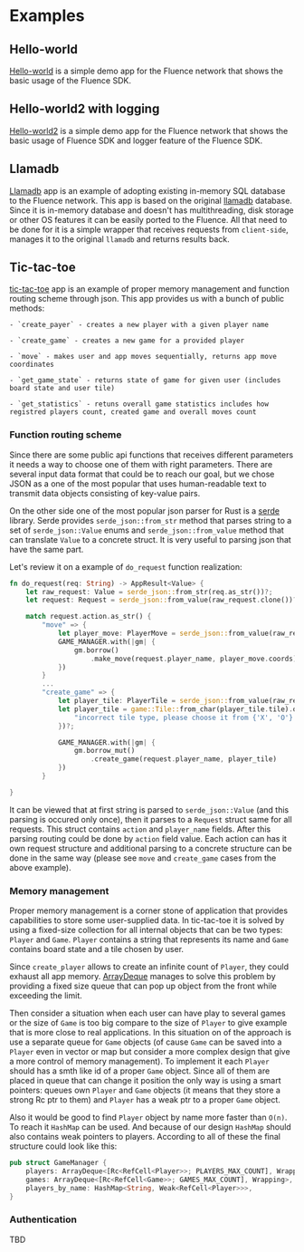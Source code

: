 # Examples

## Hello-world

[Hello-world](https://github.com/fluencelabs/fluence/tree/master/vm/examples/hello-world) is a simple demo app for the Fluence network that shows the basic usage of the Fluence SDK.

## Hello-world2 with logging

[Hello-world2](https://github.com/fluencelabs/fluence/tree/master/vm/examples/hello-world2/app-2018) is a simple demo app for the Fluence network that shows the basic usage of Fluence SDK and logger feature of the Fluence SDK.

## Llamadb

[Llamadb](https://github.com/fluencelabs/fluence/tree/master/vm/examples/llamadb) app is an example of adopting existing in-memory SQL database to the Fluence network. This app is based on the original [llamadb](https://github.com/fluencelabs/llamadb) database. Since it is in-memory database and doesn't has multithreading, disk storage or other OS features it can be easily ported to the Fluence. All that need to be done for it is a simple wrapper that receives requests from `client-side`, manages it to the original `llamadb` and returns results back.

## Tic-tac-toe

[tic-tac-toe](https://github.com/fluencelabs/fluence/tree/master/vm/examples/tic-tac-toe) app is an example of proper memory management and function routing scheme through json. This app provides us with a bunch of public methods:

    - `create_payer` - creates a new player with a given player name
    
    - `create_game` - creates a new game for a provided player
    
    - `move` - makes user and app moves sequentially, returns app move coordinates 
    
    - `get_game_state` - returns state of game for given user (includes board state and user tile)
    
    - `get_statistics` - retuns overall game statistics includes how registred players count, created game and overall moves count

### Function routing scheme

Since there are some public api functions that receives different parameters it needs a way to choose one of them with right parameters. There are several input data format that could be to reach our goal, but we chose JSON as a one of the most popular that uses human-readable text to transmit data objects consisting of key-value pairs.

On the other side one of the most popular json parser for Rust is a [serde](https://github.com/serde-rs/serde) library. Serde provides `serde_json::from_str` method that parses string to a set of `serde_json::Value` enums and `serde_json::from_value` method that can translate `Value` to a concrete struct. It is very useful to parsing json that have the same part.

Let's review it on a example of `do_request` function realization:

```Rust
fn do_request(req: String) -> AppResult<Value> {
    let raw_request: Value = serde_json::from_str(req.as_str())?;
    let request: Request = serde_json::from_value(raw_request.clone())?;

    match request.action.as_str() {
        "move" => {
            let player_move: PlayerMove = serde_json::from_value(raw_request)?;
            GAME_MANAGER.with(|gm| {
                gm.borrow()
                    .make_move(request.player_name, player_move.coords)
            })
        }
        ...
        "create_game" => {
            let player_tile: PlayerTile = serde_json::from_value(raw_request)?;
            let player_tile = game::Tile::from_char(player_tile.tile).ok_or_else(|| {
                "incorrect tile type, please choose it from {'X', 'O'} set".to_owned()
            })?;

            GAME_MANAGER.with(|gm| {
                gm.borrow_mut()
                    .create_game(request.player_name, player_tile)
            })
        }

}
```

It can be viewed that at first string is parsed to `serde_json::Value` (and this parsing is occured only once), then it parses to a `Request` struct same for all requests. This struct contains `action` and `player_name` fields. After this parsing routing could be done by `action` field value. Each action can has it own request structure and additional parsing to a concrete structure can be done in the same way (please see `move` and `create_game` cases from the above example).

### Memory management

Proper memory management is a corner stone of application that provides capabilities to store some user-supplied data. In tic-tac-toe it is solved by using a fixed-size collection for all internal objects that can be two types: `Player` and `Game`. `Player` contains a string that represents its name and `Game` contains board state and a tile chosen by user.

Since `create_player` allows to create an infinite count of `Player`, they could exhaust all app memory. [ArrayDeque](https://github.com/andylokandy/arraydeque) manages to solve this problem by providing a fixed size queue that can pop up object from the front while exceeding the limit.

Then consider a situation when each user can have play to several games or the size of `Game` is too big compare to the size of `Player` to give example that is more close to real applications. In this situation on of the approach is use a separate queue for `Game` objects (of cause `Game` can be saved into a `Player` even in vector or map but consider a more complex design that give a more control of memory management). To implement it each `Player` should has a smth like id of a proper `Game` object. Since all of them are placed in queue that can change it position the only way is using a smart pointers: queues own `Player` and `Game` objects (it means that they store a strong Rc ptr to them) and `Player` has a weak ptr to a proper `Game` object.

Also it would be good to find `Player` object by name more faster than `O(n)`. To reach it `HashMap` can be used. And because of our design `HashMap` should also contains weak pointers to players. According to all of these the final structure could look like this: 

```Rust
pub struct GameManager {
    players: ArrayDeque<[Rc<RefCell<Player>>; PLAYERS_MAX_COUNT], Wrapping>,
    games: ArrayDeque<[Rc<RefCell<Game>>; GAMES_MAX_COUNT], Wrapping>,
    players_by_name: HashMap<String, Weak<RefCell<Player>>>,
}
```

### Authentication

TBD